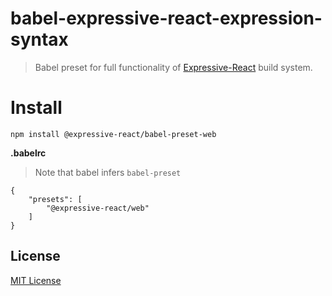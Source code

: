 # babel-expressive-react-expression-syntax

> Babel preset for full functionality of [Expressive-React](https://github.com/gabeklein/expressive-react) build system.

# Install

```
npm install @expressive-react/babel-preset-web
```

**.babelrc**

> Note that babel infers `babel-preset`

```
{
    "presets": [
        "@expressive-react/web"
    ]
}
```

## License

[MIT License](http://opensource.org/licenses/MIT)